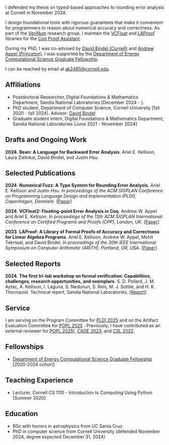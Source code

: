 I defended my thesis on typed-based approaches to rounding error analysis at Cornell in November 2024. 

I design foundational tools with rigorous guarantees that make it convenient for programmers to reason about numerical accuracy and correctness.  As part of the [VeriNum](https://verinum.org/) research group, I maintain the [VCFloat](https://github.com/VeriNum/vcfloat) and [LAProof](https://github.com/VeriNum/LAProof) libraries for the [Coq Proof Assistant](https://coq.inria.fr/).

During my PhD, I was co-advised by [David Bindel (Cornell)](https://www.cs.cornell.edu/~bindel/) and [Andrew Appel (Princeton)](https://www.cs.princeton.edu/~appel/). I was supported by the [Department of Energy Computational Science Graduate Fellowship](https://www.krellinst.org/csgf/). 

I can be reached by email at [ak2485@cornell.edu](mailto:ak2485@cornell.edu). 

## Affiliations 

+ Postdoctoral Researcher, Digital Foundations & Mathematics Department, Sandia National Laboratories [December 2024 - ]. 
+ PhD student, Department of Computer Science, Cornell University [fall 2020 - fall 2024]. Advisor: [David Bindel](https://www.cs.cornell.edu/~bindel/)
+ Graduate student intern, Digital Foundations & Mathematics Department, Sandia National Laboratories [June 2021 - November 2024]

## Drafts and Ongoing Work 

**2024**\. **Bean: A Language for Backward Error Analysis**. Ariel E. Kellison, Laura Zielinksi, David Bindel, and Justin Hsu.

## Selected Publications

**2024**\. **Numerical Fuzz: A Type System for Rounding Error Analysis**. Ariel E. Kellison and Justin Hsu. *In proceedings of the ACM SIGPLAN Conference on Programming Language Design and Implementation (PLDI), Copenhagen, Denmark*. [[Paper](https://arxiv.org/abs/2405.04612)]

**2024**\. **VCFloat2: Floating-point Error Analysis in Coq**. Andrew W. Appel and Ariel E. Kellison. *In proceedings of the 13th ACM SIGPLAN International Conference on Certified Programs and Proofs (CPP), London, UK*. [[Paper](https://dl.acm.org/doi/10.1145/3636501.3636953)]

**2023**\.  **LAProof: A Library of Formal Proofs of Accuracy and Correctness for Linear Algebra Programs**. Ariel E. Kellison, Andrew W. Appel, Mohit Tekriwal, and David Bindel. *In proceedings of the 30th IEEE International Symposium on Computer Arithmetic (ARITH), Portland, OR, USA*. [[Paper](https://www.computer.org/csdl/proceedings-article/arith/2023/192200a036/1VrlyYeultS)]

## Selected Reports

**2024**\. **The first tri-lab workshop on formal verification: Capabilities, challenges, research opportunities, and exemplars**. S. D. Pollard, J. M. Aytac, A. Kellison, I. Laguna, S. Nedunuri, S. Reis, M. J. Sottile, and H. K. Thornquist. Technical report, Sandia National Laboratories. [[Report](https://www.sandia.gov/app/uploads/sites/222/2024/02/twofv23_report.pdf)]

## Service
I am serving on the Program Committee for [PLDI 2025](https://pldi25.sigplan.org) and on the Artifact Evaluation Committee for [POPL 2025](https://popl25.sigplan.org/track/POPL-2025-artifact-evaluation) . Previously, I have contributed as an external reviewer for [POPL 2025](https://popl25.sigplan.org)], 
[CADE 2023](https://easyconferences.eu/cade2023/), and [CSL 2022](https://csl2022.uni-goettingen.de/).

## Fellowships
+ [Department of Energy Computational Science Graduate Fellowship](https://www.krellinst.org/csgf/) [2020-2024 cohort]

## Teaching Experience 
+ Lecturer, Cornell CS 1110 - Introduction to Computing Using Python [Summer 2020]

## Education 
+ BSc with honors in astrophysics from UC Santa Cruz
+ PhD in computer science from Cornell University (defended November 2024, degree expected December 31, 2024)
